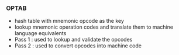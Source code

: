 
### OPTAB
- hash table with mnemonic opcode as the key
- lookup mnemonic operation codes and translate them to machine language equivalents
- Pass 1 : used to lookup and validate the opcodes
- Pass 2 : used to convert opcodes into machine code